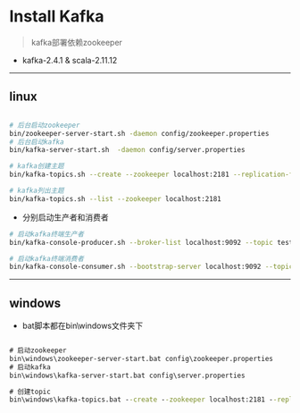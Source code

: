 # Install Kafka
> kafka部署依赖zookeeper



- kafka-2.4.1 & scala-2.11.12
---

## linux
```sh

# 后台启动zookeeper
bin/zookeeper-server-start.sh -daemon config/zookeeper.properties
# 后台启动kafka
bin/kafka-server-start.sh  -daemon config/server.properties

# kafka创建主题
bin/kafka-topics.sh --create --zookeeper localhost:2181 --replication-factor 1 --partitions 1 --topic test

# kafka列出主题
bin/kafka-topics.sh --list --zookeeper localhost:2181
```

- 分别启动生产者和消费者
```sh
# 启动kafka终端生产者
bin/kafka-console-producer.sh --broker-list localhost:9092 --topic test

# 启动kafka终端消费者
bin/kafka-console-consumer.sh --bootstrap-server localhost:9092 --topic test --from-beginning

```

---
## windows

- bat脚本都在bin\windows文件夹下

```bat

# 启动zookeeper
bin\windows\zookeeper-server-start.bat config\zookeeper.properties
# 启动kafka
bin\windows\kafka-server-start.bat config\server.properties

# 创建topic
bin\windows\kafka-topics.bat --create --zookeeper localhost:2181 --replication-factor 1 --partitions 1 --topic topic

```
